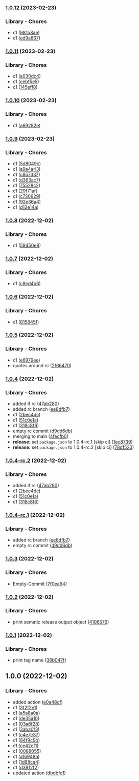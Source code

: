 ### [1.0.12](https://github.com/sbansla/TestGitHubActions/compare/1.0.11...1.0.12) (2023-02-23)


### Library - Chores

* c1 ([981b8ae](https://github.com/sbansla/TestGitHubActions/commit/981b8ae200739bbaceadc043c40b43c578bafe8a))
* c1 ([ed9a867](https://github.com/sbansla/TestGitHubActions/commit/ed9a867e4fb07f40843e2f0f2aa29915d32a5416))

### [1.0.11](https://github.com/sbansla/TestGitHubActions/compare/1.0.10...1.0.11) (2023-02-23)


### Library - Chores

* c1 ([a030dc4](https://github.com/sbansla/TestGitHubActions/commit/a030dc406c816a255f96fe1b31f9e03a7a77615c))
* c1 ([cebf5e5](https://github.com/sbansla/TestGitHubActions/commit/cebf5e55a09853ea7828553ad43dfae1d0cf9577))
* c1 ([145eff8](https://github.com/sbansla/TestGitHubActions/commit/145eff8de5997d630733254fd84e05282c5ddaee))

### [1.0.10](https://github.com/sbansla/TestGitHubActions/compare/1.0.9...1.0.10) (2023-02-23)


### Library - Chores

* c1 ([a69282e](https://github.com/sbansla/TestGitHubActions/commit/a69282e6c8d536c84cf5328b6fd387cb5ab83d36))

### [1.0.9](https://github.com/sbansla/TestGitHubActions/compare/1.0.8...1.0.9) (2023-02-23)


### Library - Chores

* c1 ([5d8049c](https://github.com/sbansla/TestGitHubActions/commit/5d8049cd4647cc46f49d163aa65a14417ee33013))
* c1 ([a9a4a43](https://github.com/sbansla/TestGitHubActions/commit/a9a4a436675dfed4c1930b1eb980e0b86a387c00))
* c1 ([c857337](https://github.com/sbansla/TestGitHubActions/commit/c8573377498b8144ed5f801f48f9b94efb0b78fd))
* c1 ([d363ac7](https://github.com/sbansla/TestGitHubActions/commit/d363ac77c62cb5a1cad435499eaa51c65eb85888))
* c1 ([75528c2](https://github.com/sbansla/TestGitHubActions/commit/75528c2a6a077e66426e31ddaf1585c4afe256ab))
* c1 ([29f71af](https://github.com/sbansla/TestGitHubActions/commit/29f71afeacff9968b9ef7d93a9393c86c15dcd4a))
* c1 ([c730629](https://github.com/sbansla/TestGitHubActions/commit/c730629058ff6a6e75373987d9359802d8c510e7))
* c1 ([92e36a4](https://github.com/sbansla/TestGitHubActions/commit/92e36a417cd75769753a7da230e758008a7c9f51))
* c1 ([d12e14a](https://github.com/sbansla/TestGitHubActions/commit/d12e14aa65b1acaee9f3ca10f183545371911f30))

### [1.0.8](https://github.com/sbansla/TestGitHubActions/compare/1.0.7...1.0.8) (2022-12-02)


### Library - Chores

* c1 ([59450e8](https://github.com/sbansla/TestGitHubActions/commit/59450e823f465d2a5a6d6c043a00a442b1b8c3ad))

### [1.0.7](https://github.com/sbansla/TestGitHubActions/compare/1.0.6...1.0.7) (2022-12-02)


### Library - Chores

* c1 ([c8ed4b6](https://github.com/sbansla/TestGitHubActions/commit/c8ed4b6503a5ea765c78ce7502238a905576d8d4))

### [1.0.6](https://github.com/sbansla/TestGitHubActions/compare/1.0.5...1.0.6) (2022-12-02)


### Library - Chores

* c1 ([815845f](https://github.com/sbansla/TestGitHubActions/commit/815845fddf3cd30ea38983b8378da085e8612c36))

### [1.0.5](https://github.com/sbansla/TestGitHubActions/compare/1.0.4...1.0.5) (2022-12-02)


### Library - Chores

* c1 ([e6979ee](https://github.com/sbansla/TestGitHubActions/commit/e6979ee3e09061e9179f97b39ed48327351ba431))
* quotes around rc ([2f66470](https://github.com/sbansla/TestGitHubActions/commit/2f66470dc9a6c66679b159fc8e0886e16ca9472b))

### [1.0.4](https://github.com/sbansla/TestGitHubActions/compare/1.0.3...1.0.4) (2022-12-02)


### Library - Chores

* added if rc ([47ab280](https://github.com/sbansla/TestGitHubActions/commit/47ab2805cc509449cf8f397af9917ebb860a382d))
* added rc branch ([ee8dfb7](https://github.com/sbansla/TestGitHubActions/commit/ee8dfb788e6cae5545cfd673b48537885d6ac676))
* c1 ([2bec4dc](https://github.com/sbansla/TestGitHubActions/commit/2bec4dc022a5205beea464e724c944d3c7de613f))
* c1 ([51c0e1a](https://github.com/sbansla/TestGitHubActions/commit/51c0e1ab3b83524a20d714289473261361fdb6ee))
* c1 ([318c8f6](https://github.com/sbansla/TestGitHubActions/commit/318c8f6845527f730d70c9e2cdfbe646a731b53f))
* empty rc commit ([d9dd6db](https://github.com/sbansla/TestGitHubActions/commit/d9dd6dbd4fd78e308acde73f4ba2b2a73cfa693c))
* merging to main ([4fecfb0](https://github.com/sbansla/TestGitHubActions/commit/4fecfb0379d7256d22483c7d6fd9a994af89401e))
* **release:** set `package.json` to 1.0.4-rc.1 [skip ci] ([1ec8739](https://github.com/sbansla/TestGitHubActions/commit/1ec87398387a4443bab8296e9600409eb133d595))
* **release:** set `package.json` to 1.0.4-rc.2 [skip ci] ([78df523](https://github.com/sbansla/TestGitHubActions/commit/78df5234c61d332ee4cdaeb54765c38c018056fe))

### [1.0.4-rc.2](https://github.com/sbansla/TestGitHubActions/compare/1.0.4-rc.1...1.0.4-rc.2) (2022-12-02)


### Library - Chores

* added if rc ([47ab280](https://github.com/sbansla/TestGitHubActions/commit/47ab2805cc509449cf8f397af9917ebb860a382d))
* c1 ([2bec4dc](https://github.com/sbansla/TestGitHubActions/commit/2bec4dc022a5205beea464e724c944d3c7de613f))
* c1 ([51c0e1a](https://github.com/sbansla/TestGitHubActions/commit/51c0e1ab3b83524a20d714289473261361fdb6ee))
* c1 ([318c8f6](https://github.com/sbansla/TestGitHubActions/commit/318c8f6845527f730d70c9e2cdfbe646a731b53f))

### [1.0.4-rc.1](https://github.com/sbansla/TestGitHubActions/compare/1.0.3...1.0.4-rc.1) (2022-12-02)


### Library - Chores

* added rc branch ([ee8dfb7](https://github.com/sbansla/TestGitHubActions/commit/ee8dfb788e6cae5545cfd673b48537885d6ac676))
* empty rc commit ([d9dd6db](https://github.com/sbansla/TestGitHubActions/commit/d9dd6dbd4fd78e308acde73f4ba2b2a73cfa693c))

### [1.0.3](https://github.com/sbansla/TestGitHubActions/compare/1.0.2...1.0.3) (2022-12-02)


### Library - Chores

* Empty-Commit ([7f0ea64](https://github.com/sbansla/TestGitHubActions/commit/7f0ea64f855212dfae25cb5656b9b83de952af55))

### [1.0.2](https://github.com/sbansla/TestGitHubActions/compare/1.0.1...1.0.2) (2022-12-02)


### Library - Chores

* print sematic release output object ([4106576](https://github.com/sbansla/TestGitHubActions/commit/41065760370d14119b85133503314e20a2a339e2))

### [1.0.1](https://github.com/sbansla/TestGitHubActions/compare/1.0.0...1.0.1) (2022-12-02)


### Library - Chores

* print tag name ([38b047f](https://github.com/sbansla/TestGitHubActions/commit/38b047f451bd7189b7e1b2e11f9cce5939156739))

## 1.0.0 (2022-12-02)


### Library - Chores

* added action ([e0a48cf](https://github.com/sbansla/TestGitHubActions/commit/e0a48cf772d5a1bb4a31b6d819defcf22dc5dc50))
* c1 ([3f2f2e1](https://github.com/sbansla/TestGitHubActions/commit/3f2f2e18ba30317fe2bda14661fe180f043d0ca4))
* c1 ([a5a8a0a](https://github.com/sbansla/TestGitHubActions/commit/a5a8a0ac63b5dc0b4d746052e16666ebec0493cc))
* c1 ([de35a10](https://github.com/sbansla/TestGitHubActions/commit/de35a103dbe878be30b49f2f5e61a2aca6daa965))
* c1 ([03a6f28](https://github.com/sbansla/TestGitHubActions/commit/03a6f2810a0f965d5cb2ae797063c4e5b446d422))
* c1 ([3aba0f3](https://github.com/sbansla/TestGitHubActions/commit/3aba0f3c94116f3adc5aabe5f63a91ac6e83a14b))
* c1 ([c4e7e37](https://github.com/sbansla/TestGitHubActions/commit/c4e7e3719fe64760185ebadcc8ef2367e9c18b0f))
* c1 ([84f9c9b](https://github.com/sbansla/TestGitHubActions/commit/84f9c9b55dee2278f6af5ac278e824080d38a667))
* c1 ([ce42ef1](https://github.com/sbansla/TestGitHubActions/commit/ce42ef1b80d5aebab37b2a507df4930438d4e4f3))
* c1 ([0088055](https://github.com/sbansla/TestGitHubActions/commit/008805555aa4bebb06e9f4244d1495c078280520))
* c1 ([a16948a](https://github.com/sbansla/TestGitHubActions/commit/a16948a1ac72b39da69130dfecdf8339358d2fe0))
* c1 ([1d88ca4](https://github.com/sbansla/TestGitHubActions/commit/1d88ca41f5522e497e6d037d67f63f7cf1573911))
* c1 ([d3912f2](https://github.com/sbansla/TestGitHubActions/commit/d3912f27d4030c710b40d2e835c66d844a23732e))
* updated action ([dbdbfe1](https://github.com/sbansla/TestGitHubActions/commit/dbdbfe16c1dfa3ceee931e3960d9af68200a3b01))
